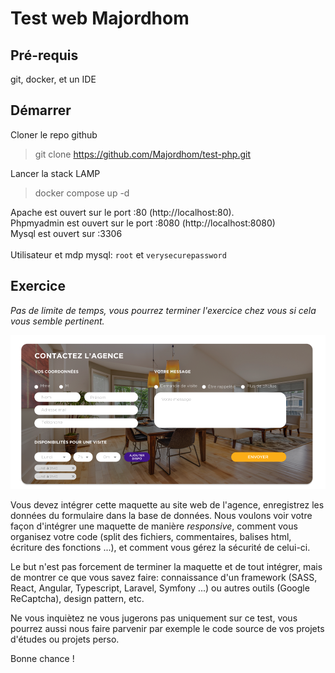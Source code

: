 # Test web Majordhom

## Pré-requis

git, docker, et un IDE

## Démarrer

Cloner le repo github
> git clone https://github.com/Majordhom/test-php.git

Lancer la stack LAMP
> docker compose up -d

Apache est ouvert sur le port :80 (http://localhost:80).\
Phpmyadmin est ouvert sur le port :8080 (http://localhost:8080)\
Mysql est ouvert sur :3306\
\
Utilisateur et mdp mysql: `root` et `verysecurepassword`

## Exercice

*Pas de limite de temps, vous pourrez terminer l'exercice chez vous si cela vous semble pertinent.*

![alt text](./maquette.png)

Vous devez intégrer cette maquette au site web de l'agence, enregistrez les données du formulaire dans la base de
données.
Nous voulons voir votre façon d'intégrer une maquette de manière *responsive*, comment vous organisez votre code (split des fichiers, commentaires, balises html, écriture des fonctions ...), et
comment vous
gérez la sécurité de celui-ci.

Le but n'est pas forcement de terminer la maquette et de tout intégrer, mais de montrer ce que vous savez faire:
connaissance d'un framework
(SASS, React, Angular, Typescript, Laravel, Symfony ...) ou autres outils (Google ReCaptcha), design pattern, etc.

Ne vous inquiètez ne vous jugerons pas uniquement sur ce test, vous pourrez aussi nous faire parvenir par exemple le
code source de vos projets d'études ou projets perso.

Bonne chance !
